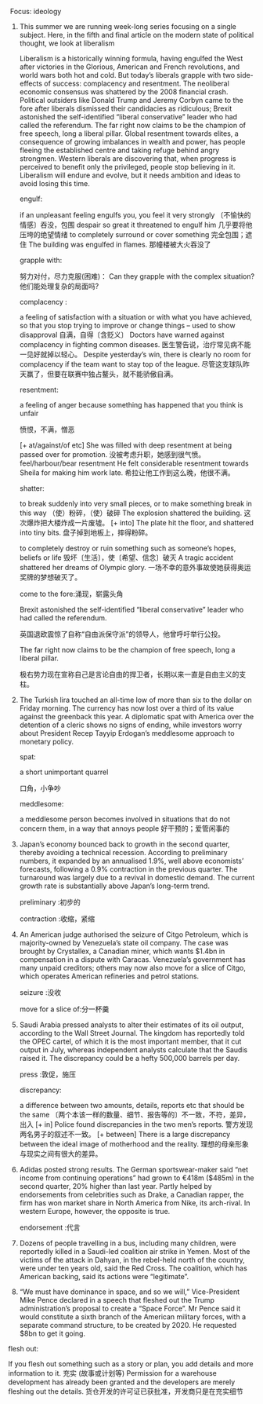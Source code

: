 ​       Focus: ideology

1. This summer we are running week-long series focusing on a single subject. Here, in the fifth and final article on the modern state of political thought, we look at liberalism

   Liberalism is a historically winning formula, having engulfed the West after victories in the Glorious, American and French revolutions, and world wars both hot and cold. But today’s liberals grapple with two side-effects of success: complacency and resentment. The neoliberal economic consensus was shattered by the 2008 financial crash. Political outsiders like Donald Trump and Jeremy Corbyn came to the fore after liberals dismissed their candidacies as ridiculous; Brexit astonished the self-identified “liberal conservative” leader who had called the referendum. The far right now claims to be the champion of free speech, long a liberal pillar. Global resentment towards elites, a consequence of growing imbalances in wealth and power, has people fleeing the established centre and taking refuge behind angry strongmen. Western liberals are discovering that, when progress is perceived to benefit only the privileged, people stop believing in it. Liberalism will endure and evolve, but it needs ambition and ideas to avoid losing this time.

   engulf:

   if an unpleasant feeling engulfs you, you feel it very strongly
   〔不愉快的情感〕吞没，包围
   despair so great it threatened to engulf him
   几乎要将他压垮的绝望情绪
   to completely surround or cover something
   完全包围；遮住
   The building was engulfed in flames.
   那幢楼被大火吞没了

   grapple with:

   努力对付，尽力克服(困难)：
   Can they grapple with the complex situation?
   他们能处理复杂的局面吗?

   complacency :

   a feeling of satisfaction with a situation or with what you have achieved, so that you stop trying to improve or change things – used to show disapproval
   自满，自得〔含贬义〕
   Doctors have warned against complacency in fighting common diseases.
   医生警告说，治疗常见病不能一见好就掉以轻心。
   Despite yesterday’s win, there is clearly no room for complacency if the team want to stay top of the league.
   尽管这支球队昨天赢了，但要在联赛中独占鳌头，就不能骄傲自满。

   resentment:

   a feeling of anger because something has happened that you think is unfair

   愤恨，不满，憎恶

   [+ at/against/of etc]
   She was filled with deep resentment at being passed over for promotion.
   没被考虑升职，她感到很气愤。
   feel/harbour/bear resentment
   He felt considerable resentment towards Sheila for making him work late.
   希拉让他工作到这么晚，他很不满。

   shatter:

   to break suddenly into very small pieces, or to make something break in this way
   （使）粉碎，（使）破碎
   The explosion shattered the building.
   这次爆炸把大楼炸成一片废墟。
   [+ into]
   The plate hit the floor, and shattered into tiny bits.
   盘子掉到地板上，摔得粉碎。

   to completely destroy or ruin something such as someone’s hopes, beliefs or life
   毁坏〔生活〕，使〔希望、信念〕破灭
   A tragic accident shattered her dreams of Olympic glory.
   一场不幸的意外事故使她获得奥运奖牌的梦想破灭了。

   come to the fore:涌现，崭露头角

   Brexit astonished the self-identified “liberal conservative” leader who had called the referendum.

   英国退欧震惊了自称“自由派保守派”的领导人，他曾呼吁举行公投。

   The far right now claims to be the champion of free speech, long a liberal pillar. 

   极右势力现在宣称自己是言论自由的捍卫者，长期以来一直是自由主义的支柱。

   

2. The Turkish lira touched an all-time low of more than six to the dollar on Friday morning. The currency has now lost over a third of its value against the greenback this year. A diplomatic spat with America over the detention of a cleric shows no signs of ending, while investors worry about President Recep Tayyip Erdogan’s meddlesome approach to monetary policy.

   spat:

   a short unimportant quarrel

   口角，小争吵

   meddlesome:

   a meddlesome person becomes involved in situations that do not concern them, in a way that annoys people
   好干预的；爱管闲事的

   

3. Japan’s economy bounced back to growth in the second quarter, thereby avoiding a technical recession. According to preliminary numbers, it expanded by an annualised 1.9%, well above economists’ forecasts, following a 0.9% contraction in the previous quarter. The turnaround was largely due to a revival in domestic demand. The current growth rate is substantially above Japan’s long-term trend.

   preliminary :初步的

   contraction :收缩，紧缩

   

4. An American judge authorised the seizure of Citgo Petroleum, which is majority-owned by Venezuela’s state oil company. The case was brought by Crystallex, a Canadian miner, which wants $1.4bn in compensation in a dispute with Caracas. Venezuela’s government has many unpaid creditors; others may now also move for a slice of Citgo, which operates American refineries and petrol stations.

   seizure :没收

   move for a slice of:分一杯羹

   

5. Saudi Arabia pressed analysts to alter their estimates of its oil output, according to the Wall Street Journal. The kingdom has reportedly told the OPEC cartel, of which it is the most important member, that it cut output in July, whereas independent analysts calculate that the Saudis raised it. The discrepancy could be a hefty 500,000 barrels per day.

   press :敦促，施压

   discrepancy:

   a difference between two amounts, details, reports etc that should be the same
   〔两个本该一样的数量、细节、报告等的〕不一致，不符，差异，出入
   [+ in]
   Police found discrepancies in the two men’s reports.
   警方发现两名男子的叙述不一致。
   [+ between]
   There is a large discrepancy between the ideal image of motherhood and the reality.
   理想的母亲形象与现实之间有很大的差异。

   

6. Adidas posted strong results. The German sportswear-maker said “net income from continuing operations” had grown to €418m ($485m) in the second quarter, 20% higher than last year. Partly helped by endorsements from celebrities such as Drake, a Canadian rapper, the firm has won market share in North America from Nike, its arch-rival. In western Europe, however, the opposite is true.

   endorsement :代言

   

7. Dozens of people travelling in a bus, including many children, were reportedly killed in a Saudi-led coalition air strike in Yemen. Most of the victims of the attack in Dahyan, in the rebel-held north of the country, were under ten years old, said the Red Cross. The coalition, which has American backing, said its actions were “legitimate”.

   

8.  “We must have dominance in space, and so we will,” Vice-President Mike Pence declared in a speech that fleshed out the Trump administration’s proposal to create a “Space Force”. Mr Pence said it would constitute a sixth branch of the American military forces, with a separate command structure, to be created by 2020. He requested $8bn to get it going.

   flesh out:

   If you flesh out something such as a story or plan, you add details and more information to it.
   充实 (故事或计划等)
   Permission for a warehouse development has already been granted and the developers are merely fleshing out the details. 
   货仓开发的许可证已获批准，开发商只是在充实细节